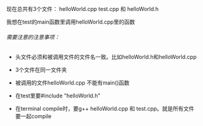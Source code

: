现在总共有3个文件： helloWorld.cpp      test.cpp  和 helloWorld.h

我想在test的main函数里调用helloWorld.cpp里的函数

###### 需要注意的注意事项：

- 头文件必须和被调用文件的文件名一致。比如helloWorld.h和helloWorld.cpp

- 3个文件在同一文件夹

- 被调用的文件helloWorld.cpp 不能有main()函数

- 在test里要#include "helloWorld.h"

- 在terminal compile时，要g++ helloWorld.cpp 和 test.cpp。就是所有文件要一起compile
